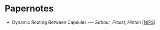 # Papernotes

* Dynamic Routing Between Capsules --- *Sabour, Frosst, Hinton* [[NIPS](http://papers.nips.cc/paper/6975-dynamic-routing-between-capsules)]

